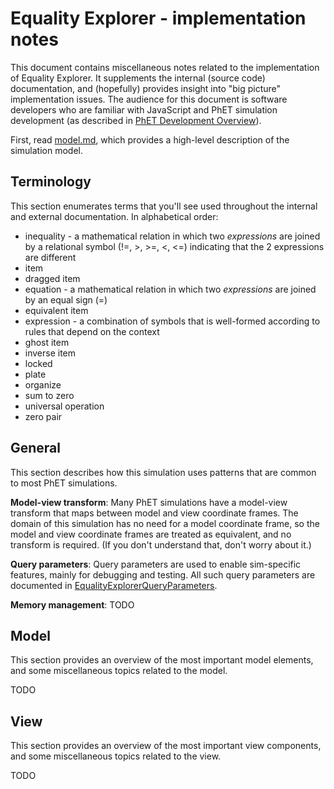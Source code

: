 # Equality Explorer - implementation notes

This document contains miscellaneous notes related to the implementation of Equality Explorer. 
It supplements the internal (source code) documentation, and (hopefully) provides insight into
"big picture" implementation issues.  The audience for this document is software developers who
are familiar with JavaScript and PhET simulation development (as described in 
[PhET Development Overview](http://bit.ly/phet-html5-development-overview)).

First, read [model.md](https://github.com/phetsims/equality-explorer/blob/master/doc/model.md),
which provides a high-level description of the simulation model.

## Terminology

This section enumerates terms that you'll see used throughout the internal and external documentation.
In alphabetical order:

* inequality - a mathematical relation in which two _expressions_ are joined by a 
relational symbol (!=, >, >=, <, <=) indicating that the 2 expressions are different
* item
* dragged item
* equation - a mathematical relation in which two _expressions_ are joined by an equal sign (=)
* equivalent item
* expression - a combination of symbols that is well-formed according to rules that depend on the context
* ghost item
* inverse item
* locked
* plate
* organize
* sum to zero
* universal operation
* zero pair

## General

This section describes how this simulation uses patterns that are common to most PhET simulations.

**Model-view transform**: Many PhET simulations have a model-view transform that maps between model and view coordinate
frames. The domain of this simulation has no need for a model coordinate frame, so the model and view coordinate frames
are treated as equivalent, and no transform is required. (If you don't understand that, don't worry about it.)

**Query parameters**: Query parameters are used to enable sim-specific features, mainly for debugging and
testing. All such query parameters are documented in
[EqualityExplorerQueryParameters](https://github.com/phetsims/equality-explorer/blob/master/js/common/EqualityExplorerQueryParameters.js).

**Memory management**: TODO

## Model

This section provides an overview of the most important model elements, and some miscellaneous topics
related to the model.

TODO

## View

This section provides an overview of the most important view components, and some miscellaneous topics
related to the view.

TODO